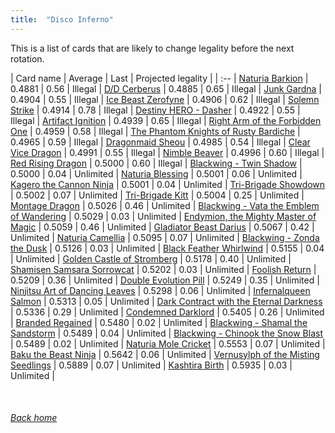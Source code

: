 ```yaml
---
title:  "Disco Inferno"
---
```


This is a list of cards that are likely to change legality before the next rotation.

| Card name | Average | Last | Projected legality |
| :-- |
[Naturia Barkion](https://db.ygoprodeck.com/card/?search=Naturia%20Barkion) | 0.4881 | 0.56 | Illegal |
[D/D Cerberus](https://db.ygoprodeck.com/card/?search=D/D%20Cerberus) | 0.4885 | 0.65 | Illegal |
[Junk Gardna](https://db.ygoprodeck.com/card/?search=Junk%20Gardna) | 0.4904 | 0.55 | Illegal |
[Ice Beast Zerofyne](https://db.ygoprodeck.com/card/?search=Ice%20Beast%20Zerofyne) | 0.4906 | 0.62 | Illegal |
[Solemn Strike](https://db.ygoprodeck.com/card/?search=Solemn%20Strike) | 0.4914 | 0.78 | Illegal |
[Destiny HERO - Dasher](https://db.ygoprodeck.com/card/?search=Destiny%20HERO%20-%20Dasher) | 0.4922 | 0.55 | Illegal |
[Artifact Ignition](https://db.ygoprodeck.com/card/?search=Artifact%20Ignition) | 0.4939 | 0.65 | Illegal |
[Right Arm of the Forbidden One](https://db.ygoprodeck.com/card/?search=Right%20Arm%20of%20the%20Forbidden%20One) | 0.4959 | 0.58 | Illegal |
[The Phantom Knights of Rusty Bardiche](https://db.ygoprodeck.com/card/?search=The%20Phantom%20Knights%20of%20Rusty%20Bardiche) | 0.4965 | 0.59 | Illegal |
[Dragonmaid Sheou](https://db.ygoprodeck.com/card/?search=Dragonmaid%20Sheou) | 0.4985 | 0.54 | Illegal |
[Clear Vice Dragon](https://db.ygoprodeck.com/card/?search=Clear%20Vice%20Dragon) | 0.4991 | 0.55 | Illegal |
[Nimble Beaver](https://db.ygoprodeck.com/card/?search=Nimble%20Beaver) | 0.4996 | 0.60 | Illegal |
[Red Rising Dragon](https://db.ygoprodeck.com/card/?search=Red%20Rising%20Dragon) | 0.5000 | 0.60 | Illegal |
[Blackwing - Twin Shadow](https://db.ygoprodeck.com/card/?search=Blackwing%20-%20Twin%20Shadow) | 0.5000 | 0.04 | Unlimited |
[Naturia Blessing](https://db.ygoprodeck.com/card/?search=Naturia%20Blessing) | 0.5001 | 0.06 | Unlimited |
[Kagero the Cannon Ninja](https://db.ygoprodeck.com/card/?search=Kagero%20the%20Cannon%20Ninja) | 0.5001 | 0.04 | Unlimited |
[Tri-Brigade Showdown](https://db.ygoprodeck.com/card/?search=Tri-Brigade%20Showdown) | 0.5002 | 0.07 | Unlimited |
[Tri-Brigade Kitt](https://db.ygoprodeck.com/card/?search=Tri-Brigade%20Kitt) | 0.5004 | 0.25 | Unlimited |
[Montage Dragon](https://db.ygoprodeck.com/card/?search=Montage%20Dragon) | 0.5026 | 0.46 | Unlimited |
[Blackwing - Vata the Emblem of Wandering](https://db.ygoprodeck.com/card/?search=Blackwing%20-%20Vata%20the%20Emblem%20of%20Wandering) | 0.5029 | 0.03 | Unlimited |
[Endymion, the Mighty Master of Magic](https://db.ygoprodeck.com/card/?search=Endymion,%20the%20Mighty%20Master%20of%20Magic) | 0.5059 | 0.46 | Unlimited |
[Gladiator Beast Darius](https://db.ygoprodeck.com/card/?search=Gladiator%20Beast%20Darius) | 0.5067 | 0.42 | Unlimited |
[Naturia Camellia](https://db.ygoprodeck.com/card/?search=Naturia%20Camellia) | 0.5095 | 0.07 | Unlimited |
[Blackwing - Zonda the Dusk](https://db.ygoprodeck.com/card/?search=Blackwing%20-%20Zonda%20the%20Dusk) | 0.5126 | 0.03 | Unlimited |
[Black Feather Whirlwind](https://db.ygoprodeck.com/card/?search=Black%20Feather%20Whirlwind) | 0.5155 | 0.04 | Unlimited |
[Golden Castle of Stromberg](https://db.ygoprodeck.com/card/?search=Golden%20Castle%20of%20Stromberg) | 0.5178 | 0.40 | Unlimited |
[Shamisen Samsara Sorrowcat](https://db.ygoprodeck.com/card/?search=Shamisen%20Samsara%20Sorrowcat) | 0.5202 | 0.03 | Unlimited |
[Foolish Return](https://db.ygoprodeck.com/card/?search=Foolish%20Return) | 0.5209 | 0.36 | Unlimited |
[Double Evolution Pill](https://db.ygoprodeck.com/card/?search=Double%20Evolution%20Pill) | 0.5249 | 0.35 | Unlimited |
[Ninjitsu Art of Dancing Leaves](https://db.ygoprodeck.com/card/?search=Ninjitsu%20Art%20of%20Dancing%20Leaves) | 0.5298 | 0.06 | Unlimited |
[Infernalqueen Salmon](https://db.ygoprodeck.com/card/?search=Infernalqueen%20Salmon) | 0.5313 | 0.05 | Unlimited |
[Dark Contract with the Eternal Darkness](https://db.ygoprodeck.com/card/?search=Dark%20Contract%20with%20the%20Eternal%20Darkness) | 0.5336 | 0.29 | Unlimited |
[Condemned Darklord](https://db.ygoprodeck.com/card/?search=Condemned%20Darklord) | 0.5405 | 0.26 | Unlimited |
[Branded Regained](https://db.ygoprodeck.com/card/?search=Branded%20Regained) | 0.5480 | 0.02 | Unlimited |
[Blackwing - Shamal the Sandstorm](https://db.ygoprodeck.com/card/?search=Blackwing%20-%20Shamal%20the%20Sandstorm) | 0.5489 | 0.04 | Unlimited |
[Blackwing - Chinook the Snow Blast](https://db.ygoprodeck.com/card/?search=Blackwing%20-%20Chinook%20the%20Snow%20Blast) | 0.5489 | 0.02 | Unlimited |
[Naturia Mole Cricket](https://db.ygoprodeck.com/card/?search=Naturia%20Mole%20Cricket) | 0.5553 | 0.07 | Unlimited |
[Baku the Beast Ninja](https://db.ygoprodeck.com/card/?search=Baku%20the%20Beast%20Ninja) | 0.5642 | 0.06 | Unlimited |
[Vernusylph of the Misting Seedlings](https://db.ygoprodeck.com/card/?search=Vernusylph%20of%20the%20Misting%20Seedlings) | 0.5889 | 0.07 | Unlimited |
[Kashtira Birth](https://db.ygoprodeck.com/card/?search=Kashtira%20Birth) | 0.5935 | 0.03 | Unlimited |

<br>

###### [Back home](index)